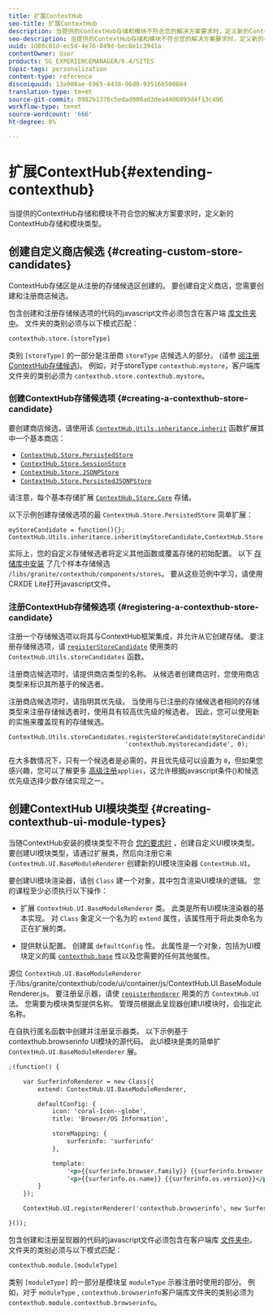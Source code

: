 ```yaml
---
title: 扩展ContextHub
seo-title: 扩展ContextHub
description: 当提供的ContextHub存储和模块不符合您的解决方案要求时，定义新的ContextHub存储和模块类型
seo-description: 当提供的ContextHub存储和模块不符合您的解决方案要求时，定义新的ContextHub存储和模块类型
uuid: 1d80c01d-ec5d-4e76-849d-bec0e1c3941a
contentOwner: User
products: SG_EXPERIENCEMANAGER/6.4/SITES
topic-tags: personalization
content-type: reference
discoiquuid: 13a908ae-6965-4438-96d0-93516b500884
translation-type: tm+mt
source-git-commit: 0982b1378c5edad000ad3dea4406093d4f13c496
workflow-type: tm+mt
source-wordcount: '666'
ht-degree: 0%

---
```



# 扩展ContextHub{#extending-contexthub}

当提供的ContextHub存储和模块不符合您的解决方案要求时，定义新的ContextHub存储和模块类型。

## 创建自定义商店候选 {#creating-custom-store-candidates}

ContextHub存储区是从注册的存储候选区创建的。 要创建自定义商店，您需要创建和注册商店候选。

包含创建和注册存储候选项的代码的javascript文件必须包含在客户端 [库文件夹中](/help/sites-developing/clientlibs.md#creating-client-library-folders)。 文件夹的类别必须与以下模式匹配：

```xml
contexthub.store.[storeType]
```

类别 `[storeType]` 的一部分是注册商 `storeType` 店候选人的部分。 (请参 [阅注册ContextHub存储候选](/help/sites-developing/ch-extend.md#registering-a-contexthub-store-candidate))。 例如，对于storeType `contexthub.mystore`，客户端库文件夹的类别必须为 `contexthub.store.contexthub.mystore`。

### 创建ContextHub存储候选项 {#creating-a-contexthub-store-candidate}

要创建商店候选，请使用该 [`ContextHub.Utils.inheritance.inherit`](/help/sites-developing/contexthub-api.md#inherit-child-parent) 函数扩展其中一个基本商店：

* [`ContextHub.Store.PersistedStore`](/help/sites-developing/contexthub-api.md#contexthub-store-persistedstore)
* [`ContextHub.Store.SessionStore`](/help/sites-developing/contexthub-api.md#contexthub-store-sessionstore)
* [`ContextHub.Store.JSONPStore`](/help/sites-developing/contexthub-api.md#contexthub-store-jsonpstore)
* [`ContextHub.Store.PersistedJSONPStore`](/help/sites-developing/contexthub-api.md#contexthub-store-persistedjsonpstore)

请注意，每个基本存储扩展 [`ContextHub.Store.Core`](/help/sites-developing/contexthub-api.md#contexthub-store-core) 存储。

以下示例创建存储候选项的最 `ContextHub.Store.PersistedStore` 简单扩展：

```
myStoreCandidate = function(){};
ContextHub.Utils.inheritance.inherit(myStoreCandidate,ContextHub.Store.PersistedStore);
```

实际上，您的自定义存储候选者将定义其他函数或覆盖存储的初始配置。 以下 [存储库中安装](/help/sites-developing/ch-samplestores.md) 了几个样本存储候选 `/libs/granite/contexthub/components/stores`。 要从这些范例中学习，请使用CRXDE Lite打开javascript文件。

### 注册ContextHub存储候选项 {#registering-a-contexthub-store-candidate}

注册一个存储候选项以将其与ContextHub框架集成，并允许从它创建存储。 要注册存储候选项，请 [`registerStoreCandidate`](/help/sites-developing/contexthub-api.md#registerstorecandidate-store-storetype-priority-applies) 使用类的 `ContextHub.Utils.storeCandidates` 函数。

注册商店候选项时，请提供商店类型的名称。 从候选者创建商店时，您使用商店类型来标识其所基于的候选者。

注册商店候选项时，请指明其优先级。 当使用与已注册的存储候选者相同的存储类型来注册存储候选者时，使用具有较高优先级的候选者。 因此，您可以使用新的实施来覆盖现有的存储候选。

```
ContextHub.Utils.storeCandidates.registerStoreCandidate(myStoreCandidate,
                                'contexthub.mystorecandidate', 0);
```

在大多数情况下，只有一个候选者是必需的，并且优先级可以设置为 `0`，但如果您感兴趣，您可以了解更多 [高级注册](/help/sites-developing/contexthub-api.md#registerstorecandidate-store-storetype-priority-applies)`applies`，这允许根据javascript条件()和候选优先级选择少数存储实现之一。

## 创建ContextHub UI模块类型 {#creating-contexthub-ui-module-types}

当随ContextHub安装的模块类型不符合 [您的要求时](/help/sites-developing/ch-samplemodules.md) ，创建自定义UI模块类型。 要创建UI模块类型，请通过扩展类，然后向注册它来 `ContextHub.UI.BaseModuleRenderer` 创建新的UI模块渲染器 `ContextHub.UI`。

要创建UI模块渲染器，请创 `Class` 建一个对象，其中包含渲染UI模块的逻辑。 您的课程至少必须执行以下操作：

* 扩展 `ContextHub.UI.BaseModuleRenderer` 类。 此类是所有UI模块渲染器的基本实现。 对 `Class` 象定义一个名为的 `extend` 属性，该属性用于将此类命名为正在扩展的类。

* 提供默认配置。 创建属 `defaultConfig` 性。 此属性是一个对象，包括为UI模块定义的属 [`contexthub.base`](/help/sites-developing/ch-samplemodules.md#contexthub-base-ui-module-type) 性以及您需要的任何其他属性。

源位 `ContextHub.UI.BaseModuleRenderer` 于/libs/granite/contexthub/code/ui/container/js/ContextHub.UI.BaseModuleRenderer.js。  要注册呈示器，请使 [`registerRenderer`](/help/sites-developing/contexthub-api.md#registerrenderer-moduletype-renderer-dontrender) 用类的方 `ContextHub.UI` 法。 您需要为模块类型提供名称。 管理员根据此呈现器创建UI模块时，会指定此名称。

在自执行匿名函数中创建并注册呈示器类。 以下示例基于contexthub.browserinfo UI模块的源代码。 此UI模块是类的简单扩 `ContextHub.UI.BaseModuleRenderer` 展。

```xml
;(function() {

    var SurferinfoRenderer = new Class({
        extend: ContextHub.UI.BaseModuleRenderer,

        defaultConfig: {
            icon: 'coral-Icon--globe',
            title: 'Browser/OS Information',

            storeMapping: {
                surferinfo: 'surferinfo'
            },

            template:
                '<p>{{surferinfo.browser.family}} {{surferinfo.browser.version}}</p>' +
                '<p>{{surferinfo.os.name}} {{surferinfo.os.version}}</p>'
        }
    });

    ContextHub.UI.registerRenderer('contexthub.browserinfo', new SurferinfoRenderer());

}());
```

包含创建和注册呈现器的代码的javascript文件必须包含在客户端库 [文件夹中](/help/sites-developing/clientlibs.md#creating-client-library-folders)。 文件夹的类别必须与以下模式匹配：

```xml
contexthub.module.[moduleType]
```

类别 `[moduleType]` 的一部分是模块呈 `moduleType` 示器注册时使用的部分。 例如，对于 `moduleType` , `contexthub.browserinfo`客户端库文件夹的类别必须为 `contexthub.module.contexthub.browserinfo`。
